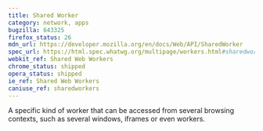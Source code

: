 ```yaml
---
title: Shared Worker
category: network, apps
bugzilla: 643325
firefox_status: 26
mdn_url: https://developer.mozilla.org/en/docs/Web/API/SharedWorker
spec_url: https://html.spec.whatwg.org/multipage/workers.html#sharedworker
webkit_ref: Shared Web Workers
chrome_status: shipped
opera_status: shipped
ie_ref: Shared Web Workers
caniuse_ref: sharedworkers
---
```


A specific kind of worker that can be accessed from several browsing contexts, such as several windows, iframes or even workers.
